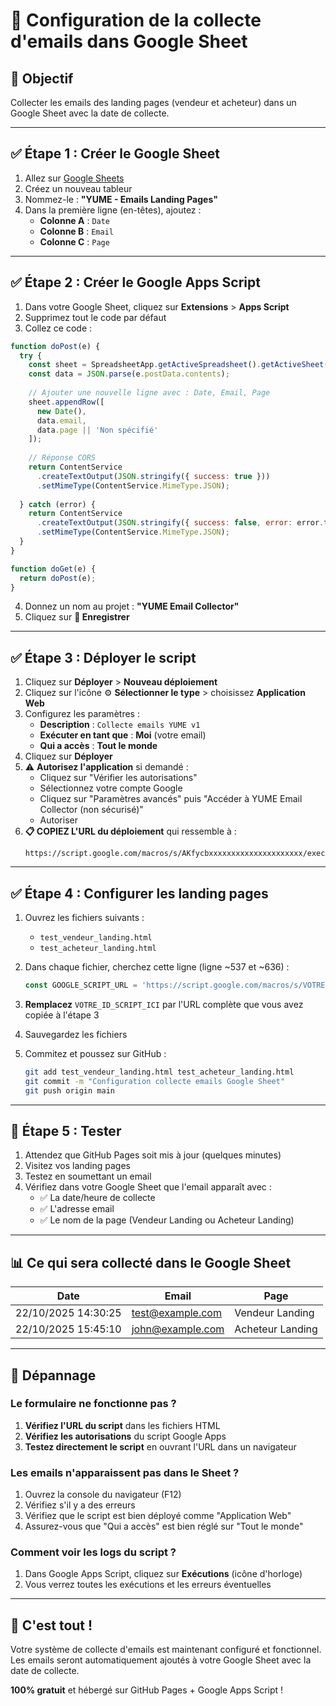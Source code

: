 # 📧 Configuration de la collecte d'emails dans Google Sheet

## 🎯 Objectif
Collecter les emails des landing pages (vendeur et acheteur) dans un Google Sheet avec la date de collecte.

---

## ✅ Étape 1 : Créer le Google Sheet

1. Allez sur [Google Sheets](https://sheets.google.com)
2. Créez un nouveau tableur
3. Nommez-le : **"YUME - Emails Landing Pages"**
4. Dans la première ligne (en-têtes), ajoutez :
   - **Colonne A** : `Date`
   - **Colonne B** : `Email`
   - **Colonne C** : `Page`

---

## ✅ Étape 2 : Créer le Google Apps Script

1. Dans votre Google Sheet, cliquez sur **Extensions** > **Apps Script**
2. Supprimez tout le code par défaut
3. Collez ce code :

```javascript
function doPost(e) {
  try {
    const sheet = SpreadsheetApp.getActiveSpreadsheet().getActiveSheet();
    const data = JSON.parse(e.postData.contents);
    
    // Ajouter une nouvelle ligne avec : Date, Email, Page
    sheet.appendRow([
      new Date(),
      data.email,
      data.page || 'Non spécifié'
    ]);
    
    // Réponse CORS
    return ContentService
      .createTextOutput(JSON.stringify({ success: true }))
      .setMimeType(ContentService.MimeType.JSON);
      
  } catch (error) {
    return ContentService
      .createTextOutput(JSON.stringify({ success: false, error: error.toString() }))
      .setMimeType(ContentService.MimeType.JSON);
  }
}

function doGet(e) {
  return doPost(e);
}
```

4. Donnez un nom au projet : **"YUME Email Collector"**
5. Cliquez sur **💾 Enregistrer**

---

## ✅ Étape 3 : Déployer le script

1. Cliquez sur **Déployer** > **Nouveau déploiement**
2. Cliquez sur l'icône ⚙️ **Sélectionner le type** > choisissez **Application Web**
3. Configurez les paramètres :
   - **Description** : `Collecte emails YUME v1`
   - **Exécuter en tant que** : **Moi** (votre email)
   - **Qui a accès** : **Tout le monde**
4. Cliquez sur **Déployer**
5. ⚠️ **Autorisez l'application** si demandé :
   - Cliquez sur "Vérifier les autorisations"
   - Sélectionnez votre compte Google
   - Cliquez sur "Paramètres avancés" puis "Accéder à YUME Email Collector (non sécurisé)"
   - Autoriser
6. **📋 COPIEZ L'URL du déploiement** qui ressemble à :
   ```
   https://script.google.com/macros/s/AKfycbxxxxxxxxxxxxxxxxxxxxx/exec
   ```

---

## ✅ Étape 4 : Configurer les landing pages

1. Ouvrez les fichiers suivants :
   - `test_vendeur_landing.html`
   - `test_acheteur_landing.html`

2. Dans chaque fichier, cherchez cette ligne (ligne ~537 et ~636) :
   ```javascript
   const GOOGLE_SCRIPT_URL = 'https://script.google.com/macros/s/VOTRE_ID_SCRIPT_ICI/exec';
   ```

3. **Remplacez** `VOTRE_ID_SCRIPT_ICI` par l'URL complète que vous avez copiée à l'étape 3

4. Sauvegardez les fichiers

5. Commitez et poussez sur GitHub :
   ```bash
   git add test_vendeur_landing.html test_acheteur_landing.html
   git commit -m "Configuration collecte emails Google Sheet"
   git push origin main
   ```

---

## 🧪 Étape 5 : Tester

1. Attendez que GitHub Pages soit mis à jour (quelques minutes)
2. Visitez vos landing pages
3. Testez en soumettant un email
4. Vérifiez dans votre Google Sheet que l'email apparaît avec :
   - ✅ La date/heure de collecte
   - ✅ L'adresse email
   - ✅ Le nom de la page (Vendeur Landing ou Acheteur Landing)

---

## 📊 Ce qui sera collecté dans le Google Sheet

| Date | Email | Page |
|------|-------|------|
| 22/10/2025 14:30:25 | test@example.com | Vendeur Landing |
| 22/10/2025 15:45:10 | john@example.com | Acheteur Landing |

---

## 🔧 Dépannage

### Le formulaire ne fonctionne pas ?

1. **Vérifiez l'URL du script** dans les fichiers HTML
2. **Vérifiez les autorisations** du script Google Apps
3. **Testez directement le script** en ouvrant l'URL dans un navigateur

### Les emails n'apparaissent pas dans le Sheet ?

1. Ouvrez la console du navigateur (F12)
2. Vérifiez s'il y a des erreurs
3. Vérifiez que le script est bien déployé comme "Application Web"
4. Assurez-vous que "Qui a accès" est bien réglé sur "Tout le monde"

### Comment voir les logs du script ?

1. Dans Google Apps Script, cliquez sur **Exécutions** (icône d'horloge)
2. Vous verrez toutes les exécutions et les erreurs éventuelles

---

## 🎉 C'est tout !

Votre système de collecte d'emails est maintenant configuré et fonctionnel. Les emails seront automatiquement ajoutés à votre Google Sheet avec la date de collecte.

**100% gratuit** et hébergé sur GitHub Pages + Google Apps Script !

